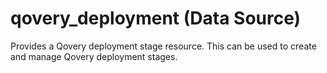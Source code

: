 # qovery_deployment (Data Source)

Provides a Qovery deployment stage resource. This can be used to create and manage Qovery deployment stages.


